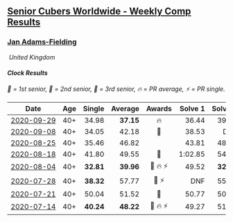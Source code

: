 <style>table {white-space: nowrap;}</style>
<link rel="stylesheet" type="text/css" href="/scw-comp/css/flags.css" />

## [Senior Cubers Worldwide - Weekly Comp Results](/scw-comp/results/)
### [Jan Adams-Fielding](README.md)

<i class="flag flag-GB" />&nbsp;United Kingdom

#### Clock Results

<span style="white-space: nowrap;">🥇 = 1st senior</span>, <span style="white-space: nowrap;">🥈 = 2nd senior</span>, <span style="white-space: nowrap;">🥉 = 3rd senior</span>, <span style="white-space: nowrap;">🔥 = PR average</span>, <span style="white-space: nowrap;">⚡ = PR single</span>.

| Date | Age | Single | Average | Awards | Solve 1 | Solve 2 | Solve 3 | Solve 4 | Solve 5 | Video |
| :--: | :--: | --: | --: | :--: | --: | --: | --: | --: | --: | :-- |
| [2020-09-29](../../results/2020-09-29/clock.md) | 40+ | 34.98 | **37.15** | 🔥 | 36.44 | 39.00 | 44.25 | 36.00 | 34.98 | [Desktop](https://www.facebook.com/events/318437286122261/permalink/323510402281616) / [Mobile](https://m.facebook.com/events/318437286122261?view=permalink&id=323510402281616) |
| [2020-09-08](../../results/2020-09-08/clock.md) | 40+ | 34.05 | 42.18 | 🥉 | 38.53 | DNF | 34.05 | 37.92 | 50.09 | [Desktop](https://www.facebook.com/events/1438001453064843/permalink/1443279142537074) / [Mobile](https://m.facebook.com/events/1438001453064843?view=permalink&id=1443279142537074) |
| [2020-08-25](../../results/2020-08-25/clock.md) | 40+ | 35.46 | 46.82 |  | 43.81 | 48.34 | 48.31 | 35.46 | 1:03.27 | [Desktop](https://www.facebook.com/events/335350317875490/permalink/340935303983658) / [Mobile](https://m.facebook.com/events/335350317875490?view=permalink&id=340935303983658) |
| [2020-08-18](../../results/2020-08-18/clock.md) | 40+ | 41.80 | 49.55 | 🥈 | 1:02.85 | 54.17 | 48.48 | 46.00 | 41.80 | [Desktop](https://www.facebook.com/events/940960439648894/permalink/948695655542039) / [Mobile](https://m.facebook.com/events/940960439648894?view=permalink&id=948695655542039) |
| [2020-08-04](../../results/2020-08-04/clock.md) | 40+ | **32.81** | **39.96** | 🥇 🔥 ⚡ | 49.52 | **32.81** | 36.27 | 42.61 | 41.01 | [Desktop](https://www.facebook.com/events/1546469592197852/permalink/1552721968239281) / [Mobile](https://m.facebook.com/events/1546469592197852?view=permalink&id=1552721968239281) |
| [2020-07-28](../../results/2020-07-28/clock.md) | 40+ | **38.32** | 57.77 | 🥇 ⚡ | DNF | 55.67 | 46.04 | **38.32** | 1:11.61 | [Desktop](https://www.facebook.com/events/610415706564720/permalink/615575629382061) / [Mobile](https://m.facebook.com/events/610415706564720?view=permalink&id=615575629382061) |
| [2020-07-21](../../results/2020-07-21/clock.md) | 40+ | 50.04 | 51.52 | 🥉 | 50.77 | 50.04 | 52.56 | DNF | 51.24 | [Desktop](https://www.facebook.com/events/560843031255896/permalink/564524470887752) / [Mobile](https://m.facebook.com/events/560843031255896?view=permalink&id=564524470887752) |
| [2020-07-14](../../results/2020-07-14/clock.md) | 40+ | **40.24** | **48.22** | 🥉 🔥 ⚡ | 49.27 | 51.30 | 44.09 | **40.24** | 54.24 | [Desktop](https://www.facebook.com/events/413064016333950/permalink/417360065904345) / [Mobile](https://m.facebook.com/events/413064016333950?view=permalink&id=417360065904345) |


<!-- Global site tag (gtag.js) - Google Analytics -->
<script async src="https://www.googletagmanager.com/gtag/js?id=UA-86348435-3"></script>
<script>window.dataLayer = window.dataLayer || []; function gtag() {dataLayer.push(arguments);} gtag('js', new Date()); gtag('config', 'UA-86348435-3');</script>
